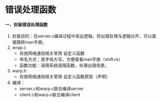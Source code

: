 # 错误处理函数



#### 一、封装错误处理函数

1. 封装目的：在server.c编译过程中突出逻辑，将出错处理与逻辑分开，可以直接跳转man手册。
2. wrap.c
   - 存放网络通信相关常用 自定义函数
   - 命名方式：首字母大写，方便查看man手册（shift+k）
   - 函数功能：调用系统调用函数，处理出错场景。
3. warp.h
   - 存放网络通信相关常用 自定义函数原型（声明）
4. 编译：
   - server.c和warp.c联合编译server
   - client.c和warp.c联合编译client